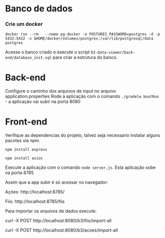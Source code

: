 # Banco de dados
### Crie um docker 

```
docker run --rm   --name pg-docker -e POSTGRES_PASSWORD=postgres -d -p 5432:5432 -v $HOME/docker/volumes/postgres:/var/lib/postgresql/data  postgres
```

Acesse o banco criado e execute o script `b3-data-viewer/back-end/database_init.sql` para criar a estrutura do banco.

# Back-end

Configure o caminho dos arquivos de input no arquivo application.properties
Rode a aplicação com o comando `./gradelw bootRun` - a aplicação vai subir na porta 8080

# Front-end

Verifique as dependencias do projeto, talvez seja necessario instalar alguns pacotes via npm.
```
npm install express

npm install axios
``` 
Execute a aplicação com o comando `node server.js`. Esta aplicação sobe na porta 8785

Assim que a app subir é só acessar no navegador:

Ações: http://localhost:8785/

Fiis: http://localhost:8785/fiis

Para importar os arquivos de dados execute:

curl -X POST http://localhost:8080/b3/fiis/import-all

curl -X POST http://localhost:8080/b3/acoes/import-all
